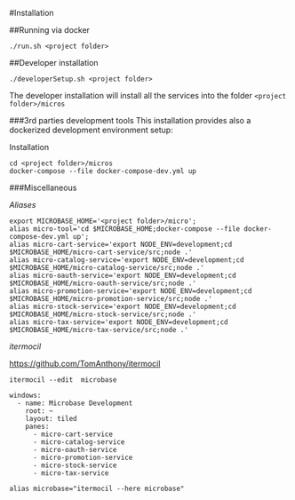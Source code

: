 #Installation

##Running via docker

```
./run.sh <project folder>
```

##Developer installation
 
```
./developerSetup.sh <project folder>
```

The developer installation will install all the services into the folder `<project folder>/micros`
 
###3rd parties development tools
This installation provides also a dockerized development environment setup:

Installation

```
cd <project folder>/micros
docker-compose --file docker-compose-dev.yml up
```

###Miscellaneous

*Aliases*
```
export MICROBASE_HOME='<project folder>/micro';
alias micro-tool='cd $MICROBASE_HOME;docker-compose --file docker-compose-dev.yml up';
alias micro-cart-service='export NODE_ENV=development;cd $MICROBASE_HOME/micro-cart-service/src;node .'
alias micro-catalog-service='export NODE_ENV=development;cd $MICROBASE_HOME/micro-catalog-service/src;node .'
alias micro-oauth-service='export NODE_ENV=development;cd $MICROBASE_HOME/micro-oauth-service/src;node .'
alias micro-promotion-service='export NODE_ENV=development;cd $MICROBASE_HOME/micro-promotion-service/src;node .'
alias micro-stock-service='export NODE_ENV=development;cd $MICROBASE_HOME/micro-stock-service/src;node .'
alias micro-tax-service='export NODE_ENV=development;cd $MICROBASE_HOME/micro-tax-service/src;node .'
```

*itermocil*

https://github.com/TomAnthony/itermocil

`itermocil --edit  microbase`

```
windows:
  - name: Microbase Development
    root: ~
    layout: tiled
    panes:
      - micro-cart-service
      - micro-catalog-service
      - micro-oauth-service
      - micro-promotion-service
      - micro-stock-service
      - micro-tax-service
```

`alias microbase="itermocil --here microbase"`